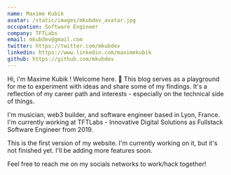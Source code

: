 ```yaml
---
name: Maxime Kubik
avatar: /static/images/mkubdev_avatar.jpg
occupation: Software Engineer
company: TFTLabs
email: mkubdev@gmail.com
twitter: https://twitter.com/mkubdev
linkedin: https://www.linkedin.com/maximekubik
github: https://github.com/mkubdev
---
```


Hi, i'm Maxime Kubik ! Welcome here. 🎩 This blog serves as a playground for me to experiment with ideas and share some of my findings. It's a reflection of my career path and interests - especially on the technical side of things.

I'm musician, web3 builder, and software engineer based in Lyon, France. I'm currently working at TFTLabs - Innovative Digital Solutions as Fullstack Software Engineer from 2019.

This is the first version of my website. I'm currently working on it, but it's not finished yet. I'll be adding more features soon.

Feel free to reach me on my socials networks to work/hack together!